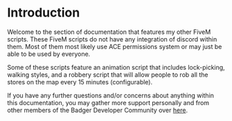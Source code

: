 # Introduction

Welcome to the section of documentation that features my other FiveM scripts. These FiveM scripts do not have any integration of discord within them. Most of them most likely use ACE permissions system or may just be able to be used by everyone.

Some of these scripts feature an animation script that includes lock-picking, walking styles, and a robbery script that will allow people to rob all the stores on the map every 15 minutes \(configurable\). 

If you have any further questions and/or concerns about anything within this documentation, you may gather more support personally and from other members of the Badger Developer Community over [here](https://discord.gg/Rmzgwpn).


